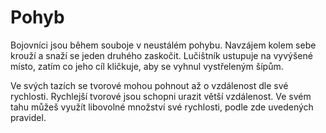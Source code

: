 # Pohyb

Bojovníci jsou během souboje v neustálém pohybu. Navzájem kolem sebe
krouží a snaží se jeden druhého zaskočit. Lučištník ustupuje na
vyvýšené místo, zatím co jeho cíl kličkuje, aby se vyhnul vystřeleným
šípům.

Ve svých tazích se tvorové mohou pohnout až o vzdálenost dle své rychlosti.
Rychlejší tvorové jsou schopni urazit větší vzdálenost. Ve svém tahu můžeš
využít libovolné množství své rychlosti, podle zde uvedených pravidel.

